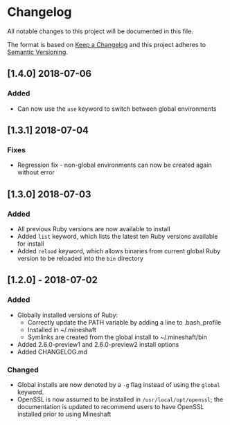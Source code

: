 # Changelog
All notable changes to this project will be documented in this file.

The format is based on [Keep a Changelog](https://keepachangelog.com/en/1.0.0/)
and this project adheres to [Semantic Versioning](https://semver.org/spec/v2.0.0.html).

## [1.4.0] 2018-07-06
### Added
- Can now use the `use` keyword to switch between global environments

## [1.3.1] 2018-07-04
### Fixes
- Regression fix - non-global environments can now be created again without error

## [1.3.0] 2018-07-03
### Added
- All previous Ruby versions are now available to install
- Added `list` keyword, which lists the latest ten Ruby versions available for install
- Added `reload` keyword, which allows binaries from current global Ruby version to be reloaded into the `bin` directory

## [1.2.0] - 2018-07-02
### Added
- Globally installed versions of Ruby: 
  - Correctly update the PATH variable by adding a line to .bash_profile
  - Installed in ~/.mineshaft
  - Symlinks are created from the global install to ~/.mineshaft/bin
- Added 2.6.0-preview1 and 2.6.0-preview2 install options
- Added CHANGELOG.md

### Changed
- Global installs are now denoted by a `-g` flag instead of using the `global` keyword.
- OpenSSL is now assumed to be installed in `/usr/local/opt/openssl`; the documentation is updated to recommend users to have OpenSSL installed prior to using Mineshaft
